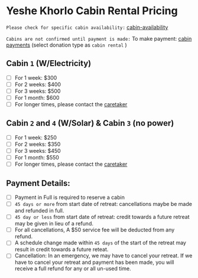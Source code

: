 # Yeshe Khorlo Cabin Rental Pricing

```Please check for specific cabin availability:``` [cabin-availability](mailto:retreats@yeshekhorlousa.com)

```Cabins are not confirmed until payment is made:```
To make payment: [cabin payments](https://yeshekhorlousa.com/donations-and-payments/) (select donation type as ```cabin rental``` )

## Cabin ```1``` (W/Electricity)
- [ ] For 1 week: $300
- [ ] For 2 weeks: $400
- [ ] For 3 weeks: $500
- [ ] For 1 month: $600
- [ ] For longer times, please contact the [caretaker](mailto:retreats@yeshekhorlousa.com)

## Cabin ```2``` and ```4``` (W/Solar) & Cabin ```3``` (no power)
- [ ] For 1 week: $250
- [ ] For 2 weeks: $350
- [ ] For 3 weeks: $450
- [ ] For 1 month: $550
- [ ] For longer times, please contact the [caretaker](mailto:retreats@yeshekhorlousa.com)

[//]: # (daily price is $20 if not a full week)

## Payment Details:
- [ ] Payment in Full is required to reserve a cabin
- [ ] ```45 days or more``` from start date of retreat: cancellations maybe be made and refunded in full.
- [ ] ```45 day or less``` from start date of retreat: credit towards a future retreat may be given in lieu of a refund.
- [ ] For all cancellations, A $50 service fee will be deducted from any refund.
- [ ] A schedule change made within ```45 days``` of the start of the retreat may result in credit towards a future reteat.
- [ ] Cancellation: In an emergency, we may have to cancel your retreat. If we have to cancel your retreat and payment has been made, you will receive a full refund for any or all un-used time.

